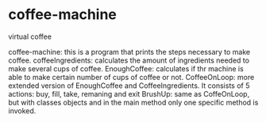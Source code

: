 # coffee-machine
virtual coffee

coffee-machine: this is a program that prints the steps necessary to make coffee.
coffeeIngredients: calculates the amount of ingredients needed to make several cups of coffee.
EnoughCoffee: calculates if thr machine is able to make certain number of cups of coffee or not.
CoffeeOnLoop: more extended version of EnoughCoffee and CoffeeIngredients. It consists of 5 actions: buy, fill, take, remaning and exit
BrushUp: same as CoffeOnLoop, but with classes objects and in the main method only one specific method is invoked.
